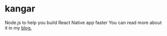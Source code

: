 # kangar
Node.js to help you build React Native app faster
You can read more about it in my [blog.](https://valehelle.github.io/react-native/2018/03/09/react-native-kangar-script.html)